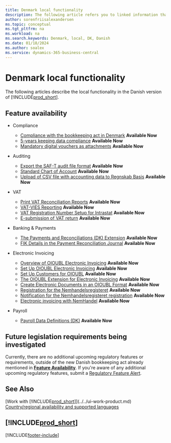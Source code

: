 ```yaml
---
title: Denmark local functionality
description: The following article refers you to linked information that describes local functionality in Denmark.
author: sorenfriisalexandersen
ms.topic: conceptual
ms.tgt_pltfrm: na
ms.workload: na
ms.search.keywords: Denmark, local, DK, Danish
ms.date: 01/18/2024
ms.author: soalex
ms.service: dynamics-365-business-central
---
```


# Denmark local functionality

The following articles describe the local functionality in the Danish version of [!INCLUDE[prod_short](../../includes/prod_short.md)].

## Feature availability

* Compliance

    * [Compliance with the bookkeeping act in Denmark](compliance-denmark.md) **Available Now**
    * [5-years keeping data compliance](how-to-keep-data-5years.md) **Available Now**
    * [Mandatory digital vouchers as attachments](how-to-digital-vouchers-dk.md) **Available Now**

* Auditing

    * [Export the SAF-T audit file format](how-to-use-saft-audit-files-export.md) **Available Now**
    * [Standard Chart of Account](how-to-set-up-standard-coa.md) **Available Now**
    * [Upload of CSV file with accounting data to Regnskab Basis](how-to-use-regnskabbasis-export.md) **Available Now**

* VAT

    * [Print VAT Reconciliation Reports](how-to-print-vat-reconciliation-reports.md) **Available Now**
    * [VAT-VIES Reporting](vat-vies-reporting.md) **Available Now**
    * [VAT Registration Number Setup for Intrastat](vat-registration-no-intrastat.md) **Available Now**
    * [E-submission of VAT return](how-to-evat-statement-dk.md) **Available Now**

* Banking & Payments

    * [The Payments and Reconciliations (DK) Extension](../../ui-extensions-payments-reconciliation-formats-dk.md) **Available Now**
    * [FIK Details in the Payment Reconciliation Journal](fik-details-in-the-payment-reconciliation-journal.md) **Available Now**

* Electronic Invoicing

    * [Overview of OIOUBL Electronic Invoicing](oioubl-electronic-invoicing-overview.md) **Available Now**
    * [Set Up OIOUBL Electronic Invoicing](how-to-set-up-oioubl.md) **Available Now**
    * [Set Up Customers for OIOUBL](how-to-set-up-customers-for-oioubl.md) **Available Now**
    * [The OIOUBL Extension for Electronic Invoicing](ui-extensions-oioubl.md) **Available Now**
    * [Create Electronic Documents in an OIOUBL Format](how-to-create-electronic-documents-by-using-oioubl.md) **Available Now**
    * [Registration for the Nemhandelsregisteret](how-to-nemhandel-register.md) **Available Now**
    * [Notification for the Nemhandelsregisteret registration](how-to-nemhandel-register.md) **Available Now**
    * [Electronic invoicing with NemHandel](how-to-edocuments-nemhadel.md) **Available Now**

* Payroll

    * [Payroll Data Definitions (DK)](ui-extensions-payroll-data-definitions-dk.md) **Available Now**

## Future legislation requirements being investigated

Currently, there are no additional upcoming regulatory features or requirements, outside of the new Danish bookkeeping act already mentioned in [**Feature Availability**](#feature-availability). If you're aware of any additional upcoming regulatory features, submit a [Regulatory Feature Alert](https://forms.office.com/pages/responsepage.aspx?id=v4j5cvGGr0GRqy180BHbRwkeauYiJKZOpJ0CtKuVmJlURURaMlQ4Rk05UFY4NkVEOTA0MUU5WThXSC4u).

## See Also

[Work with [!INCLUDE[prod_short](../../includes/prod_short.md)]](../../ui-work-product.md)  
[Country/regional availability and supported languages](/dynamics365/business-central/dev-itpro/compliance/apptest-countries-and-translations)

## [!INCLUDE[prod_short](../../includes/free_trial_md.md)]

[!INCLUDE[footer-include](../../includes/footer-banner.md)]
